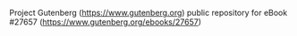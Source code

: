 Project Gutenberg (https://www.gutenberg.org) public repository for eBook #27657 (https://www.gutenberg.org/ebooks/27657)
